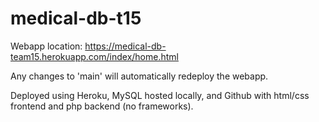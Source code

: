 # medical-db-t15

Webapp location: https://medical-db-team15.herokuapp.com/index/home.html

Any changes to 'main' will automatically redeploy the webapp.

Deployed using Heroku, MySQL hosted locally, and Github with html/css frontend and php backend (no frameworks).
